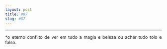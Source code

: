 ```yaml
---
layout: post
title: #87
slug: #87
---
```

---
<p class="description" style="text-align: justify;">
*o eterno conflito de ver em tudo a magia e beleza ou achar tudo tolo e falso. 
